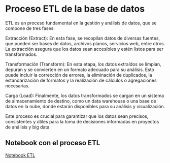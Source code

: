 # Proceso ETL de la base de datos

ETL es un proceso fundamental en la gestión y análisis de datos, que se compone de tres fases:

Extracción (Extract): En esta fase, se recopilan datos de diversas fuentes, que pueden ser bases de datos, archivos planos, servicios web, entre otros. La extracción asegura que los datos sean accesibles y estén listos para ser transformados.

Transformación (Transform): En esta etapa, los datos extraídos se limpian, depuran y se convierten en un formato adecuado para su análisis. Esto puede incluir la corrección de errores, la eliminación de duplicados, la estandarización de formatos y la realización de cálculos o agregaciones necesarias.

Carga (Load): Finalmente, los datos transformados se cargan en un sistema de almacenamiento de destino, como un data warehouse o una base de datos en la nube, donde estarán disponibles para su análisis y visualización.

Este proceso es crucial para garantizar que los datos sean precisos, consistentes y útiles para la toma de decisiones informadas en proyectos de análisis y big data.

## Notebook con el proceso ETL

[Notebook ETL](etl/etl_analitica.ipynb)
